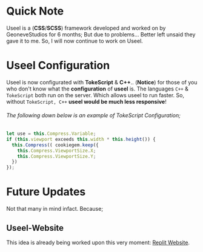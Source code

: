 # Quick Note
Useel is a (**CSS**/**SCSS**) framework developed and worked on by GeoneveStudios for 6 months; But due to problems... Better left unsaid they gave it to me. So, I will now continue to work on Useel.

# Useel Configuration
Useel is now configurated with **TokeScript** & **C++**.. (**Notice**) for those of you who don't know what the **configuration** of **useel** is. The languages `C++` & `TokeScript` both run on the server. Which allows useel to run faster. So, without `TokeScript, C++` **useel would be much less responsive**!

###### The following down below is an example of TokeScript Configuration;
```js
let use = this.Compress.Variable;
if (this.viewport exceeds this.width * this.height()) {
  this.Compress(( cookiegem.keep({
    this.Compress.ViewportSize.X;
    this.Compress.ViewportSize.Y;
  })
});
```

# Future Updates
Not that many in mind infact. Because;

## Useel-Website
This idea is already being worked upon this very moment: [Replit Website](https://useel.spacies.repl.co).
